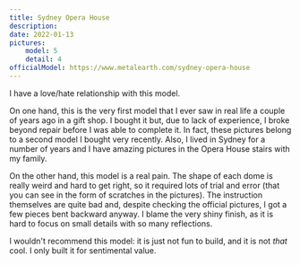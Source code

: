 ```yaml
---
title: Sydney Opera House
description:
date: 2022-01-13
pictures:
    model: 5
    detail: 4
officialModel: https://www.metalearth.com/sydney-opera-house
---
```

I have a love/hate relationship with this model.

On one hand, this is the very first model that I ever saw in real life a couple of years ago in a gift shop. I bought it but, due to lack of experience, I broke beyond repair before I was able to complete it. In fact, these pictures belong to a second model I bought very recently. Also, I lived in Sydney for a number of years and I have amazing pictures in the Opera House stairs with my family.

On the other hand, this model is a real pain. The shape of each dome is really weird and hard to get right, so it required lots of trial and error (that you can see in the form of scratches in the pictures). The instruction themselves are quite bad and, despite checking the official pictures, I got a few pieces bent backward anyway. I blame the very shiny finish, as it is hard to focus on small details with so many reflections.

I wouldn't recommend this model: it is just not fun to build, and it is not _that_ cool. I only built it for sentimental value.